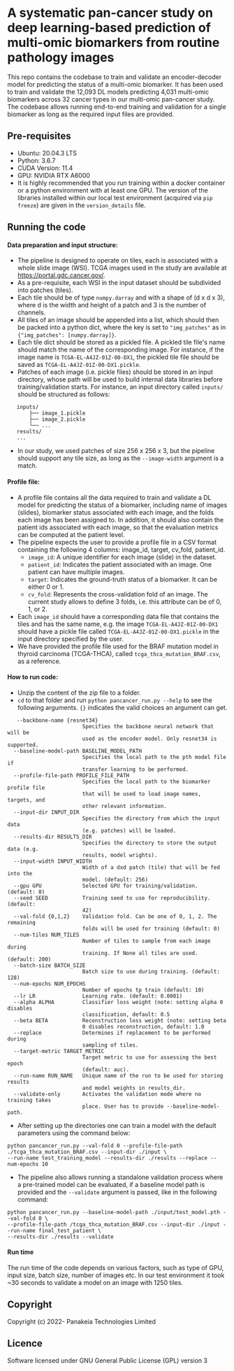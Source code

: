 # A systematic pan-cancer study on deep learning-based prediction of multi-omic biomarkers from routine pathology images

This repo contains the codebase to train and validate an encoder-decoder model for predicting the status of
 a multi-omic biomarker. It has been used to train and validate the 12,093 DL models predicting 4,031
 multi-omic biomarkers across 32 cancer types in our multi-omic pan-cancer study. The codebase allows running 
 end-to-end training and validation for a single biomarker as long as the required input files are provided.

## Pre-requisites
- Ubuntu: 20.04.3 LTS
- Python: 3.6.7
- CUDA Version: 11.4
- GPU: NVIDIA RTX A6000
- It is highly recommended that you run training within a docker container or a python environment with
at least one GPU. The version of the libraries installed within our local test environment (acquired via 
`pip freeze`) are given in the `version_details` file.

## Running the code
#### Data preparation and input structure:
-  The pipeline is designed to operate on tiles, each is associated with a whole slide image (WSI). TCGA images used in the study
 are available at https://portal.gdc.cancer.gov/. 
- As a pre-requisite, each WSI in the input dataset should be subdivided into patches (tiles).
- Each tile should be of type `numpy.darray` and with a shape of (d x d x 3), where d is the width and 
height of a patch and 3 is the number of channels.  
- All tiles of an image should be appended into a list, which should then be packed into a python dict, where
 the key is set to `"img_patches"` as in `{"img_patches": [numpy.darray]}`.
- Each tile dict should be stored as a pickled file. A pickled tile file's name should match the name of the
corresponding image. For instance, if the image name is `TCGA-EL-A4JZ-01Z-00-DX1`, the pickled tile file should be saved 
as `TCGA-EL-A4JZ-01Z-00-DX1.pickle`.
- Patches of each image (i.e. pickle files) should be stored in an input directory, whose path will be used to build 
internal data libraries before training/validation starts. For instance, an input directory called `inputs/` should
be structured as follows:
 
 ```
    inputs/
        ├── image_1.pickle
        ├── image_2.pickle
        └── ...
    results/
    ...
```
- In our study, we used patches of size 256 x 256 x 3, but the pipeline should support any tile size, as long
as the `--image-width` argument is a match.

#### Profile file:
- A profile file contains all the data required to train and validate a DL model for predicting the status of
 a biomarker, including name of images (slides), biomarker status associated with each image, and the folds each image
 has been assigned to. In addition, it should also contain the patient ids associated with each image, so that the
 evaluation metrics can be computed at the patient level. 
 - The pipeline expects the user to provide a profile file in a CSV format containing the following 4 columns: 
image_id, target, cv_fold, patient_id. 
    - `image_id`: A unique identifier for each image (slide) in the dataset. 
    - `patient_id`: Indicates the patient associated with an image. One patient can have multiple images.
    - `target`: Indicates the ground-truth status of a biomarker. It can be either 0 or 1. 
    - `cv_fold`: Represents the cross-validation fold of an image. The current study allows to define 3 folds, i.e. 
this attribute can be of 0, 1, or 2.
- Each `image_id` should have a corresponding data file that contains the tiles and has the same name, e.g. the image 
`TCGA-EL-A4JZ-01Z-00-DX1` should have a pickle file called `TCGA-EL-A4JZ-01Z-00-DX1.pickle` in the input directory 
specified by the user.  
- We have provided the profile file used for the BRAF mutation model in thyroid carcinoma (TCGA-THCA), 
called `tcga_thca_mutation_BRAF.csv`, as a reference.
 
#### How to run code: 
- Unzip the content of the zip file to a folder.
- `cd` to that folder and run `python pancancer_run.py --help` to see the following arguments. `{}` indicates 
the valid choices an argument can get.

```
   --backbone-name {resnet34}
                        Specifies the backbone neural network that will be
                        used as the encoder model. Only resnet34 is supported.
  --baseline-model-path BASELINE_MODEL_PATH
                        Specifies the local path to the pth model file if
                        transfer learning to be performed.
  --profile-file-path PROFILE_FILE_PATH
                        Specifies the local path to the biomarker profile file
                        that will be used to load image names, targets, and
                        other relevant information.
  --input-dir INPUT_DIR
                        Specifies the directory from which the input data
                        (e.g. patches) will be loaded.
  --results-dir RESULTS_DIR
                        Specifies the directory to store the output data (e.g.
                        results, model wrights).
  --input-width INPUT_WIDTH
                        Width of a dxd patch (tile) that will be fed into the
                        model. (default: 256)
  --gpu GPU             Selected GPU for training/validation. (default: 0)
  --seed SEED           Training seed to use for reproducibility. (default:
                        42)
  --val-fold {0,1,2}    Validation fold. Can be one of 0, 1, 2. The remaining
                        folds will be used for training (default: 0)
  --num-tiles NUM_TILES
                        Number of tiles to sample from each image during
                        training. If None all tiles are used. (default: 200)
  --batch-size BATCH_SIZE
                        Batch size to use during training. (default: 128)
  --num-epochs NUM_EPOCHS
                        Number of epochs tp train (default: 10)
  --lr LR               Learning rate. (default: 0.0001)
  --alpha ALPHA         Classifier loss weight (note: setting alpha 0 disables
                        classification, default: 0.5
  --beta BETA           Reconstruction loss weight (note: setting beta
                        0 disables reconstruction, default: 1.0
  --replace             Determines if replacement to be performed during
                        sampling of tiles.
  --target-metric TARGET_METRIC
                        Target metric to use for assessing the best epoch
                        (default: auc).
  --run-name RUN_NAME   Unique name of the run to be used for storing results
                        and model weights in results_dir.
  --validate-only       Activates the validation mode where no training takes
                        place. User has to provide --baseline-model-path.
```

- After setting up the directories one can train a model with the default parameters using the command below:
```
python pancancer_run.py --val-fold 0 --profile-file-path ./tcga_thca_mutation_BRAF.csv --input-dir ./input \
--run-name test_training_model --results-dir ./results --replace --num-epochs 10
```

- The pipeline also allows running a standalone validation process where a pre-trained model can be evaluated, if
a baseline model path is provided and the `--validate` argument is passed, like in the following command:

```
python pancancer_run.py --baseline-model-path ./input/test_model.pth --val-fold 0 \
--profile-file-path /tcga_thca_mutation_BRAF.csv --input-dir ./input --run-name final_test_patient \
--results-dir ./results --validate
```

#### Run time
The run time of the code depends on various factors, such as type of GPU, input size, batch size, number of images etc.
In our test environment it took ~30 seconds to validate a model on an image with 1250 tiles.

## Copyright 
Copyright (c) 2022- Panakeia Technologies Limited

## Licence
Software licensed under GNU General Public License (GPL) version 3
